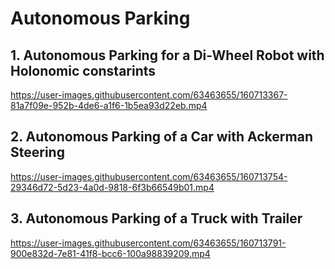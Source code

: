 # Autonomous Parking

## 1. Autonomous Parking for a Di-Wheel Robot with Holonomic constarints


https://user-images.githubusercontent.com/63463655/160713367-81a7f09e-952b-4de6-a1f6-1b5ea93d22eb.mp4


## 2. Autonomous Parking of a Car with Ackerman Steering
https://user-images.githubusercontent.com/63463655/160713754-29346d72-5d23-4a0d-9818-6f3b66549b01.mp4



## 3. Autonomous Parking of a Truck with Trailer
https://user-images.githubusercontent.com/63463655/160713791-900e832d-7e81-41f8-bcc6-100a98839209.mp4

